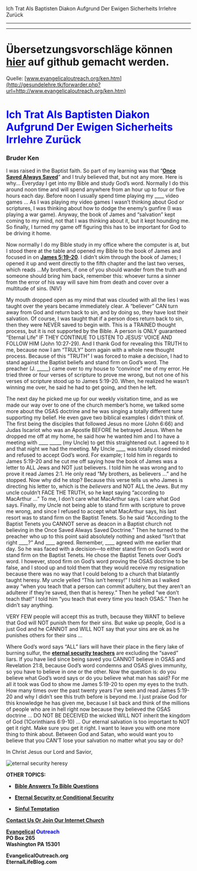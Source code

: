 <!--t Ich Trat Als Baptisten Diakon Aufgrund Der Ewigen Sicherheits Irrlehre Zurück- in Arbeit (0% übersetzt) t-->
<!--d d-->

Ich Trat Als Baptisten Diakon Aufgrund Der Ewigen Sicherheits Irrlehre Zurück

- - - 
- - -

# Übersetzungsvorschläge können [hier](https://github.com/gesundelehre/gesundelehre_translate/blob/master/content/static/zeugnisse/ich-trat-als-baptisten-diakon-aufgrund-der-ewigen-sicherheits-irrlehre-zurueck.md) auf github gemacht werden.

Quelle: [www.evangelicaloutreach.org/ken.htm](http://gesundelehre.tk/forwarder.php?url=http://www.evangelicaloutreach.org/ken.htm)

# <font color="blue">Ich Trat Als Baptisten Diakon Aufgrund Der Ewigen Sicherheits Irrlehre Zurück</font>

### Bruder Ken

I was raised in the Baptist faith. So part of my learning was that “**[Once Saved Always Saved](http://gesundelehre.tk/forwarder.php?url=http://www.evangelicaloutreach.org/eternal-security.html)**” and I truly believed that, but not any more. Here is why... Everyday I get into my Bible and study God’s word. Normally I do this around noon time and will spend anywhere from an hour up to four or five hours each day. Before noon I usually spend time playing my ____ video games ... As I was playing my video games I wasn’t thinking about God or scriptures, I was thinking about how to dodge the enemy’s gunfire (I was playing a war game). Anyway, the book of James and “salvation” kept coming to my mind, not that I was thinking about it, but it kept hounding me. So finally, I turned my game off figuring this has to be important for God to be driving it home.

Now normally I do my Bible study in my office where the computer is at, but I stood there at the table and opened my Bible to the book of James and focused in on **[James 5:19-20](http://gesundelehre.tk/forwarder.php?url=http://www.evangelicaloutreach.org/james51920.html)**. I didn’t skim through the book of James; I opened it up and went directly to the fifth chapter and the last two verses, which reads ...My brothers, if one of you should wander from the truth and someone should bring him back, remember this: whoever turns a sinner from the error of his way will save him from death and cover over a multitude of sins. (NIV) 

My mouth dropped open as my mind that was clouded with all the lies I was taught over the years became immediately clear. A “believer” CAN turn away from God and return back to sin, and by doing so, they have lost their salvation. Of course, I was taught that if a person does return back to sin, then they were NEVER saved to begin with. This is a TRAINED thought process, but it is not supported by the Bible. A person is ONLY guaranteed “Eternal Life” IF THEY CONTINUE TO LISTEN TO JESUS’ VOICE AND FOLLOW HIM (John 10:27-29). And I thank God for revealing this TRUTH to me, because now I am “TRULY” born again with a whole new thought process. Because of this “TRUTH” I was forced to make a decision, I had to stand against the Baptist beliefs and stand firm on God’s word. The preacher (J. _____) came over to my house to “convince” me of my error. He tried three or four verses of scripture to prove me wrong, but not one of his verses of scripture stood up to James 5:19-20\. When, he realized he wasn’t winning me over, he said he had to get going, and then he left. 

The next day he picked me up for our weekly visitation time, and as we made our way over to one of the church member’s home, we talked some more about the OSAS doctrine and he was singing a totally different tune supporting my belief. He even gave two biblical examples I didn’t think of. The first being the disciples that followed Jesus no more (John 6:66) and Judas Iscariot who was an Apostle BEFORE he betrayed Jesus. When he dropped me off at my home, he said how he wanted him and I to have a meeting with ____ _____ (my Uncle) to get this straightened out. I agreed to it and that night we had the meeting. My Uncle ____ was totally closed minded and refused to accept God’s word. For example; I told him in regards to James 5:19-20 and he cut me off saying how the book of James was a letter to ALL Jews and NOT just believers. I told him he was wrong and to prove it read James 2:1\. He only read “My brothers, as believers ...” and he stopped. Now why did he stop? Because this verse tells us who James is directing his letter to, which is the _believers_ and NOT ALL the Jews. But my uncle couldn’t FACE THE TRUTH, so he kept saying “according to MacArthur ...” To me, I don’t care what MacArthur says. I care what God says. Finally, my Uncle not being able to stand firm with scripture to prove me wrong, and since I refused to accept what MacArthur says, his last resort was to stand firm on the Baptist Tenets. So he said “According to the Baptist Tenets you CANNOT serve as deacon in a Baptist church not believing in the Once Saved Always Saved Doctrine.” Then he turned to the preacher who up to this point said absolutely nothing and asked “Isn’t that right ____?” And ____ agreed. Remember, ____ agreed with me earlier that day. So he was faced with a decision—to either stand firm on God’s word or stand firm on the Baptist Tenets. He chose the Baptist Tenets over God’s word. I however, stood firm on God’s word proving the OSAS doctrine to be false, and I stood up and told them that they would receive my resignation because there was no way that I could belong to a church that blatantly taught heresy. My uncle yelled “This isn’t heresy!” I told him as I walked away “when you teach that a person can commit adultery, but they aren’t an adulterer if they’re saved, then that is heresy.” Then he yelled “we don’t teach that!” I told him “you teach that every time you teach OSAS.” Then he didn’t say anything. 

VERY FEW people will accept this as truth, because they WANT to believe that God will NOT punish them for their sins. But wake up people, God is a just God and he CANNOT and WILL NOT say that your sins are ok as he punishes others for their sins ... 

Where God’s word says “ALL” liars will have their place in the fiery lake of burning sulfur, the **[eternal security teachers](http://gesundelehre.tk/forwarder.php?url=http://www.evangelicaloutreach.org/eternal-security-teachers.html)** are excluding the “saved” liars. If you have lied since being saved you CANNOT believe in OSAS and Revelation 21:8, because God’s word condemns and OSAS gives immunity, so you have to believe in one or the other. Now the question is: do you believe what God’s word says or do you believe what man has said? For me all it took was God to show me James 5:19-20 to open my eyes to the truth. How many times over the past twenty years I’ve seen and read James 5:19-20 and why I didn’t see this truth before is beyond me. I just praise God for this knowledge he has given me, because I sit back and think of the millions of people who are in hell right now because they believed the OSAS doctrine ... DO NOT BE DECEIVED the wicked WILL NOT inherit the kingdom of God (1Corinthians 6:9-10) ... Our eternal salvation is too important to NOT get it right. Make sure you get it right. I want to leave you with one more thing to think about. Between God and Satan, who would want you to believe that you CAN’T lose your salvation no matter what you say or do?

In Christ Jesus our Lord and Savior,

![eternal security heresy](../files/pictures/a-colorb.gif)

**OTHER TOPICS:**

- **[Bible Answers To Bible Questions](http://gesundelehre.tk/forwarder.php?url=http://www.evangelicaloutreach.org/bible-answers.html)**

- **[Eternal Security or Conditional Security](http://gesundelehre.tk/forwarder.php?url=http://www.evangelicaloutreach.org/eternal-security.html)**

- **[Sinful Temptation](http://gesundelehre.tk/forwarder.php?url=http://www.evangelicaloutreach.org/sudden-temptation.htm)**

[**Contact Us Or Join Our Internet Church**](http://gesundelehre.tk/forwarder.php?url=http://www.evangelicaloutreach.org/contact.html)

**[Evangelical](http://gesundelehre.tk/forwarder.php?url=http://www.evangelicaloutreach.org/index.html) <font color="blue">Outreach</font>**  
**PO Box 265**  
**Washington PA 15301**

**EvangelicalOutreach.org**  
**EternalLifeBlog.com**